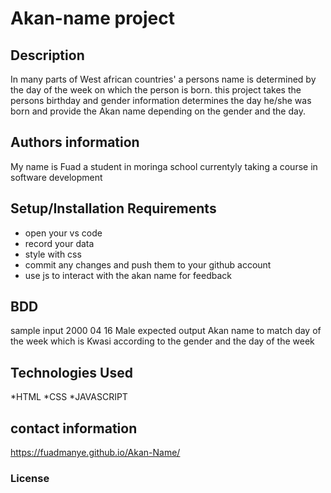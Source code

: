 # Akan-name project
## Description
In many parts of West african countries'
a persons name is determined by the day of the week
on which the person is born.
this project takes the persons birthday and gender information
determines the day he/she was born and provide the Akan name
depending on the gender and the day.
## Authors information
My name is Fuad a student in moringa school
currentyly taking a course in software development
## Setup/Installation Requirements
* open your vs code
* record your data
* style with css
* commit any changes and push them to your github account
* use js to interact with the akan name for feedback
## BDD
sample input
2000 04 16 Male
expected output
Akan name to match day of the week
which is Kwasi according to the gender and the day of the week
## Technologies Used
*HTML
*CSS
*JAVASCRIPT
## contact information
https://fuadmanye.github.io/Akan-Name/
### License



